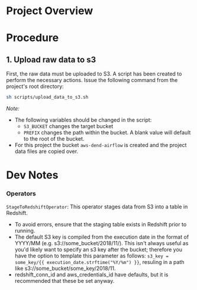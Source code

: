 # Project Overview

# Procedure
## 1. Upload raw data to s3

First, the raw data must be uploaded to S3. A script has been created to perform the necessary actions. Issue the following command from the project's root directory: 
```sh 
sh scripts/upload_data_to_s3.sh
```

*Note:* 
  - The following variables should be changed in the script:
    - `S3_BUCKET` changes the target bucket
    - `PREFIX` changes the path within the bucket. A blank value will default to the root of the bucket.
  - For this project the bucket `aws-dend-airflow` is created and the project data files are copied over.

# Dev Notes
### Operators

`StageToRedshiftOperator`: This operator stages data from S3 into a table in Redshift.
- To avoid errors, ensure that the staging table exists in Redshift prior to running.
- The default S3 key is compiled from the execution date in the format of YYYY/MM (e.g. s3://some_bucket/2018/11/). This isn't always useful as you'd likely want to specify an s3 key after the bucket; therefore you have the option to template this parameter as follows: `s3_key = some_key/{{ execution_date.strftime("%Y/%m") }}`, resuling in a path like s3://some_bucket/some_key/2018/11.
- redshift_conn_id and aws_credentials_id have defaults, but it is recommended that these be set anyway.
